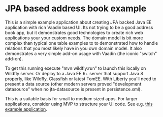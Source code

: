 # JPA based address book example

This is a simple example application about creating JPA backed Java EE application
with rich Vaadin based UI. Its not trying to be a good address book app, but it
demonstrates good technologies to create rich web applications your your custom
needs. The domain model is bit more complex than typical one table examples
to to demonstrated how to handle relations that you most likely have in you 
own domain model. It also demonstrates a very simple add-on usage with Vaadin 
(the iconic "switch" add-on).

To get this running execute "mvn wildfly:run" to launch this locally on Wildfly 
server. Or deploy to a Java EE 6+ server that support Java 8 
properly, like Wildfly, Glassfish or latest TomEE. With Liberty you'll need to 
present a data source (other modern servers proved "development datasource" when 
no jta-datasource is present in persistence.xml). 

This is a suitable basis for small to medium sized apps. For larger applications,
consider using MVP to structure your UI code. See e.g. [this example 
application](https://github.com/peterl1084/cdiexample).


